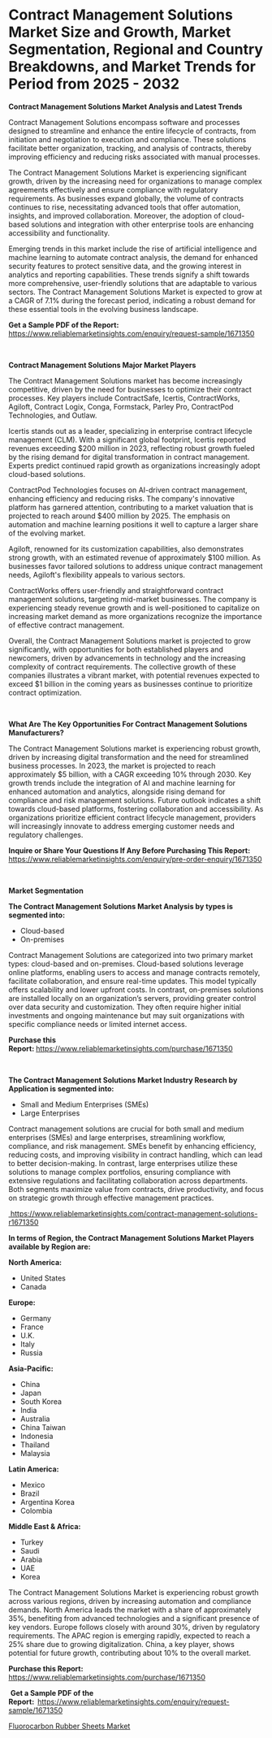 <p><h1>Contract Management Solutions Market Size and Growth, Market Segmentation, Regional and Country Breakdowns, and Market Trends for Period from 2025 -  2032</h1></p><p><strong>Contract Management Solutions Market Analysis and Latest Trends</strong></p>
<p><p>Contract Management Solutions encompass software and processes designed to streamline and enhance the entire lifecycle of contracts, from initiation and negotiation to execution and compliance. These solutions facilitate better organization, tracking, and analysis of contracts, thereby improving efficiency and reducing risks associated with manual processes.</p><p>The Contract Management Solutions Market is experiencing significant growth, driven by the increasing need for organizations to manage complex agreements effectively and ensure compliance with regulatory requirements. As businesses expand globally, the volume of contracts continues to rise, necessitating advanced tools that offer automation, insights, and improved collaboration. Moreover, the adoption of cloud-based solutions and integration with other enterprise tools are enhancing accessibility and functionality.</p><p>Emerging trends in this market include the rise of artificial intelligence and machine learning to automate contract analysis, the demand for enhanced security features to protect sensitive data, and the growing interest in analytics and reporting capabilities. These trends signify a shift towards more comprehensive, user-friendly solutions that are adaptable to various sectors. The Contract Management Solutions Market is expected to grow at a CAGR of 7.1% during the forecast period, indicating a robust demand for these essential tools in the evolving business landscape.</p></p>
<p><strong>Get a Sample PDF of the Report:&nbsp;</strong> <a href="https://www.reliablemarketinsights.com/enquiry/request-sample/1671350?utm_campaign=2981&utm_medium=2&utm_source=Github&utm_content=ia&utm_term=25032025&utm_id=contract-management-solutions">https://www.reliablemarketinsights.com/enquiry/request-sample/1671350</a></p>
<p>&nbsp;</p>
<p><strong>Contract Management Solutions Major Market Players</strong></p>
<p><p>The Contract Management Solutions market has become increasingly competitive, driven by the need for businesses to optimize their contract processes. Key players include ContractSafe, Icertis, ContractWorks, Agiloft, Contract Logix, Conga, Formstack, Parley Pro, ContractPod Technologies, and Outlaw.</p><p>Icertis stands out as a leader, specializing in enterprise contract lifecycle management (CLM). With a significant global footprint, Icertis reported revenues exceeding $200 million in 2023, reflecting robust growth fueled by the rising demand for digital transformation in contract management. Experts predict continued rapid growth as organizations increasingly adopt cloud-based solutions.</p><p>ContractPod Technologies focuses on AI-driven contract management, enhancing efficiency and reducing risks. The company's innovative platform has garnered attention, contributing to a market valuation that is projected to reach around $400 million by 2025. The emphasis on automation and machine learning positions it well to capture a larger share of the evolving market.</p><p>Agiloft, renowned for its customization capabilities, also demonstrates strong growth, with an estimated revenue of approximately $100 million. As businesses favor tailored solutions to address unique contract management needs, Agiloft's flexibility appeals to various sectors.</p><p>ContractWorks offers user-friendly and straightforward contract management solutions, targeting mid-market businesses. The company is experiencing steady revenue growth and is well-positioned to capitalize on increasing market demand as more organizations recognize the importance of effective contract management.</p><p>Overall, the Contract Management Solutions market is projected to grow significantly, with opportunities for both established players and newcomers, driven by advancements in technology and the increasing complexity of contract requirements. The collective growth of these companies illustrates a vibrant market, with potential revenues expected to exceed $1 billion in the coming years as businesses continue to prioritize contract optimization.</p></p>
<p>&nbsp;</p>
<p><strong>What Are The Key Opportunities For Contract Management Solutions Manufacturers?</strong></p>
<p><p>The Contract Management Solutions market is experiencing robust growth, driven by increasing digital transformation and the need for streamlined business processes. In 2023, the market is projected to reach approximately $5 billion, with a CAGR exceeding 10% through 2030. Key growth trends include the integration of AI and machine learning for enhanced automation and analytics, alongside rising demand for compliance and risk management solutions. Future outlook indicates a shift towards cloud-based platforms, fostering collaboration and accessibility. As organizations prioritize efficient contract lifecycle management, providers will increasingly innovate to address emerging customer needs and regulatory challenges.</p></p>
<p><strong>Inquire or Share Your Questions If Any Before Purchasing This Report:</strong> <a href="https://www.reliablemarketinsights.com/enquiry/pre-order-enquiry/1671350?utm_campaign=2981&utm_medium=2&utm_source=Github&utm_content=ia&utm_term=25032025&utm_id=contract-management-solutions">https://www.reliablemarketinsights.com/enquiry/pre-order-enquiry/1671350</a></p>
<p>&nbsp;</p>
<p><strong>Market Segmentation</strong></p>
<p><strong>The Contract Management Solutions Market Analysis by types is segmented into:</strong></p>
<p><ul><li>Cloud-based</li><li>On-premises</li></ul></p>
<p><p>Contract Management Solutions are categorized into two primary market types: cloud-based and on-premises. Cloud-based solutions leverage online platforms, enabling users to access and manage contracts remotely, facilitate collaboration, and ensure real-time updates. This model typically offers scalability and lower upfront costs. In contrast, on-premises solutions are installed locally on an organization’s servers, providing greater control over data security and customization. They often require higher initial investments and ongoing maintenance but may suit organizations with specific compliance needs or limited internet access.</p></p>
<p><strong>Purchase this Report:&nbsp;</strong><a href="https://www.reliablemarketinsights.com/purchase/1671350?utm_campaign=2981&utm_medium=2&utm_source=Github&utm_content=ia&utm_term=25032025&utm_id=contract-management-solutions">https://www.reliablemarketinsights.com/purchase/1671350</a></p>
<p>&nbsp;</p>
<p><strong>The Contract Management Solutions Market Industry Research by Application is segmented into:</strong></p>
<p><ul><li>Small and Medium Enterprises (SMEs)</li><li>Large Enterprises</li></ul></p>
<p><p>Contract management solutions are crucial for both small and medium enterprises (SMEs) and large enterprises, streamlining workflow, compliance, and risk management. SMEs benefit by enhancing efficiency, reducing costs, and improving visibility in contract handling, which can lead to better decision-making. In contrast, large enterprises utilize these solutions to manage complex portfolios, ensuring compliance with extensive regulations and facilitating collaboration across departments. Both segments maximize value from contracts, drive productivity, and focus on strategic growth through effective management practices.</p></p>
<p><a href="https://www.reliablemarketinsights.com/contract-management-solutions-r1671350?utm_campaign=2981&utm_medium=2&utm_source=Github&utm_content=ia&utm_term=25032025&utm_id=contract-management-solutions">&nbsp;https://www.reliablemarketinsights.com/contract-management-solutions-r1671350</a></p>
<p><strong>In terms of Region, the Contract Management Solutions Market Players available by Region are:</strong></p>
<p>
    <p> <strong> North America: </strong>
        <ul>
            <li>United States</li>
            <li>Canada</li>
        </ul>
        </p> 
    <p> <strong> Europe: </strong>
        <ul>
            <li>Germany</li>
            <li>France</li>
            <li>U.K.</li>
            <li>Italy</li>
            <li>Russia</li>
        </ul>
        </p> 
    <p> <strong> Asia-Pacific: </strong>
        <ul>
            <li>China</li>
            <li>Japan</li>
            <li>South Korea</li>
            <li>India</li>
            <li>Australia</li>
            <li>China Taiwan</li>
            <li>Indonesia</li>
            <li>Thailand</li>
            <li>Malaysia</li>
        </ul>
        </p> 
    <p> <strong> Latin America: </strong>
        <ul>
            <li>Mexico</li>
            <li>Brazil</li>
            <li>Argentina Korea</li>
            <li>Colombia</li>
        </ul>
        </p> 
    <p> <strong> Middle East & Africa: </strong>
        <ul>
            <li>Turkey</li>
            <li>Saudi</li>
            <li>Arabia</li>
            <li>UAE</li>
            <li>Korea</li>
        </ul>
    </p>
    </p>
<p><p>The Contract Management Solutions Market is experiencing robust growth across various regions, driven by increasing automation and compliance demands. North America leads the market with a share of approximately 35%, benefiting from advanced technologies and a significant presence of key vendors. Europe follows closely with around 30%, driven by regulatory requirements. The APAC region is emerging rapidly, expected to reach a 25% share due to growing digitalization. China, a key player, shows potential for future growth, contributing about 10% to the overall market.</p></p>
<p><strong>Purchase this Report: </strong><a href="https://www.reliablemarketinsights.com/purchase/1671350?utm_campaign=2981&utm_medium=2&utm_source=Github&utm_content=ia&utm_term=25032025&utm_id=contract-management-solutions">https://www.reliablemarketinsights.com/purchase/1671350</a></p>
<p>&nbsp;<strong>Get a Sample PDF of the Report:&nbsp;&nbsp;</strong><a href="https://www.reliablemarketinsights.com/enquiry/request-sample/1671350?utm_campaign=2981&utm_medium=2&utm_source=Github&utm_content=ia&utm_term=25032025&utm_id=contract-management-solutions">https://www.reliablemarketinsights.com/enquiry/request-sample/1671350</a></p>
<p><strong></strong></p>
<p><p><a href="https://github.com/nibbsmantji/Market-Research-Report-List-1/blob/main/fluorocarbon-rubber-sheets-market.md?utm_campaign=2981&utm_medium=2&utm_source=Github&utm_content=ia&utm_term=25032025&utm_id=contract-management-solutions">Fluorocarbon Rubber Sheets Market</a></p></p>